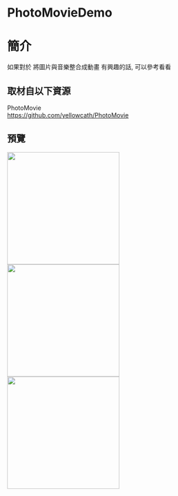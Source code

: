 # PhotoMovieDemo

簡介
==================================
如果對於 將圖片與音樂整合成動畫 有興趣的話, 可以參考看看                                   

取材自以下資源
--------
PhotoMovie                                 
https://github.com/yellowcath/PhotoMovie
                          
預覽
--------
<p align="left">
  <img src="https://i.imgur.com/Ue7S2BF.png" width="260"/>
  <img src="https://i.imgur.com/AkPFKRf.png" width="260"/>
  <img src="https://i.imgur.com/viCU6gB.png" width="260"/>
</p> 


